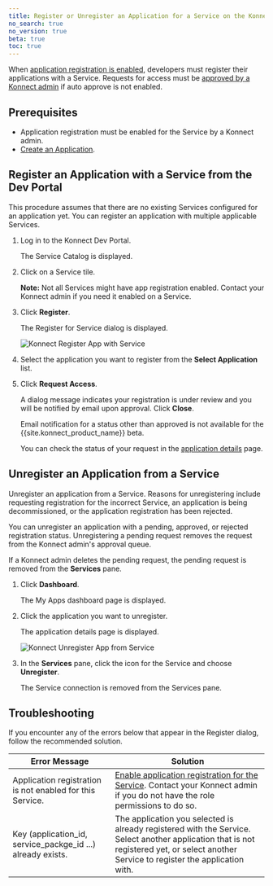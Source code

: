 ```yaml
---
title: Register or Unregister an Application for a Service on the Konnect Dev Portal
no_search: true
no_version: true
beta: true
toc: true
---
```


When [application registration is enabled](/konnect/dev-portal/administrators/app-registration/enable-app-reg/),
developers must register their applications with a Service. Requests for access must be
[approved by a Konnect admin](/konnect/dev-portal/administrators/app-registration/manage-app-reg-requests) if
auto approve is not enabled.

## Prerequisites

- Application registration must be enabled for the Service by a Konnect admin.
- [Create an Application](/konnect/dev-portal/developers/dev-apps#create-app-portal).

## Register an Application with a Service from the Dev Portal

This procedure assumes that there are no
existing Services configured for an application yet. You can register an application with multiple
applicable Services.

1. Log in to the Konnect Dev Portal.

   The Service Catalog is displayed.

2. Click on a Service tile.

   **Note:** Not all Services might have app registration enabled. Contact your Konnect admin
   if you need it enabled on a Service.

3. Click **Register**.

   The Register for Service dialog is displayed.

   ![Konnect Register App with Service](/assets/images/docs/konnect/konnect-register-app-service-request.png)

4. Select the application you want to register from the **Select Application** list.

5. Click **Request Access**.

   A dialog message indicates your registration is under review and you will be notified
   by email upon approval. Click **Close**.

   <div class="alert alert-ee red"> Email notification for a status other than
   approved is not available for the {{site.konnect_product_name}} beta.
   </div>

   You can check the status of your request in the
   [application details](/konnect/dev-portal/developers/dev-apps/#app-details-page) page.

## Unregister an Application from a Service

Unregister an application from a Service. Reasons for unregistering include requesting
registration for the incorrect Service, an application is being decommissioned,
or the application registration has been rejected.

You can unregister an application with a pending, approved, or rejected registration status.
Unregistering a pending request removes the request from the Konnect admin's approval queue.

If a Konnect admin deletes the pending request, the pending request is removed from
the **Services** pane.

1. Click **Dashboard**.

   The My Apps dashboard page is displayed.

2. Click the application you want to unregister.

   The application details page is displayed.

   ![Konnect Unregister App from Service](/assets/images/docs/konnect/konnect-unregister-app-service.png)

3. In the **Services** pane, click the icon for the Service and choose **Unregister**.

   The Service connection is removed from the Services pane.

## Troubleshooting

If you encounter any of the errors below that appear in the Register dialog, follow the recommended solution.

| Error Message | Solution |
|------------------------------|---------------------------------------------------------------------------------|
| Application registration is not enabled for this Service. | [Enable application registration for the Service](/konnect/dev-portal/administrators/app-registration/enable-app-reg/). Contact your Konnect admin if you do not have the role permissions to do so.  |
| Key (application_id, service_packge_id ...) already exists. | The application you selected is already registered with the Service. Select another application that is not registered yet, or select another Service to register the application with. |
